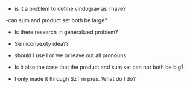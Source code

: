 - is it a problem to define vindograv as I have?

-can sum and product set both be large?

- Is there research in generalized problem?

- Semiconvexity idea??

- should I use I or we or leave out all pronouns

- Is it also the case that the product and sum set can not both be big?

- I only made it through SzT in pres. What do I do?